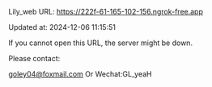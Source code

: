 Lily_web URL: https://222f-61-165-102-156.ngrok-free.app

Updated at: 2024-12-06 11:15:51

If you cannot open this URL, the server might be down.

Please contact: 

goley04@foxmail.com Or Wechat:GL_yeaH